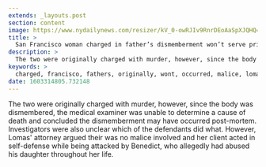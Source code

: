 ```yaml
--- 
extends: _layouts.post 
section: content 
image: https://www.nydailynews.com/resizer/kV_0-owRJIv9RnrDEoAaSpXJQHQ=/1200x0/top/cloudfront-us-east-1.images.arcpublishing.com/tronc/3J57AJUQH5BSNO4JKI7LFPE4BU.jpg 
title: > 
  San Francisco woman charged in father’s dismemberment won’t serve prison time 
description: > 
  The two were originally charged with murder, however, since the body was dismembered, the medical examiner was unable to determine a cause of death and concluded the dismemberment may have occurred post-mortem.Investigators were also unclear which of the defendants did what.However, Lomas' attorney argued their was no malice involved and her client acted in self-defense while being attacked by Benedict, who allegedly had abused his daughter throughout her life. 
keywords: > 
  charged, francisco, fathers, originally, wont, occurred, malice, lomas, murder, medical, dismemberment, prison, unable, postmortem, selfdefense, woman, san, serve, unclear 
date: 1603314805.732148 
--- 
```

<div><p class=""> The two were originally charged with murder, however, since the body was dismembered, the medical examiner was unable to determine a cause of death and concluded the dismemberment may have occurred post-mortem. Investigators were also unclear which of the defendants did what. However, Lomas' attorney argued their was no malice involved and her client acted in self-defense while being attacked by Benedict, who allegedly had abused his daughter throughout her life.</p> </div>